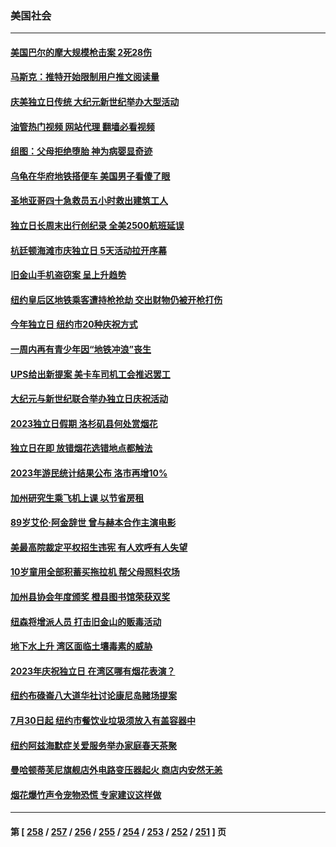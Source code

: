 ### 美国社会
---
#### [美国巴尔的摩大规模枪击案 2死28伤](../../pages/ncid1078160/n14026859.md?07030045) 
#### [马斯克：推特开始限制用户推文阅读量](../../pages/ncid1078160/n14026816.md?07030045) 
#### [庆美独立日传统 大纪元新世纪举办大型活动](../../pages/ncid1078160/n14026627.md?07030045) 
#### [油管热门视频 网站代理 翻墙必看视频](http://138.2.39.72:81/youtube.html?epic-marker?07030045)
#### [组图：父母拒绝堕胎 神为病婴显奇迹](../../pages/ncid1078160/n14023554.md?07030045) 
#### [乌龟在华府地铁搭便车 美国男子看傻了眼](../../pages/ncid1078160/n14026571.md?07030045) 
#### [圣地亚哥四十急救员五小时救出建筑工人](../../pages/ncid1078160/n14026466.md?07030045) 
#### [独立日长周末出行创纪录 全美2500航班延误](../../pages/ncid1078160/n14026457.md?07030045) 
#### [杭廷顿海滩市庆独立日 5天活动拉开序幕](../../pages/ncid1078160/n14026198.md?07030045) 
#### [旧金山手机盗窃案 呈上升趋势](../../pages/ncid1078160/n14026184.md?07030045) 
#### [纽约皇后区地铁乘客遭持枪抢劫 交出财物仍被开枪打伤](../../pages/ncid1078160/n14026074.md?07030045) 
#### [今年独立日 纽约市20种庆祝方式](../../pages/ncid1078160/n14026078.md?07030045) 
#### [一周内再有青少年因“地铁冲浪”丧生](../../pages/ncid1078160/n14026099.md?07030045) 
#### [UPS给出新提案 美卡车司机工会推迟罢工](../../pages/ncid1078160/n14026017.md?07030045) 
#### [大纪元与新世纪联合举办独立日庆祝活动](../../pages/ncid1078160/n14026046.md?07030045) 
#### [2023独立日假期 洛杉矶县何处赏烟花](../../pages/ncid1078160/n14026061.md?07030045) 
#### [独立日在即 放错烟花选错地点都触法](../../pages/ncid1078160/n14026043.md?07030045) 
#### [2023年游民统计结果公布 洛市再增10%](../../pages/ncid1078160/n14026011.md?07030045) 
#### [加州研究生乘飞机上课 以节省房租](../../pages/ncid1078160/n14025983.md?07030045) 
#### [89岁艾伦‧阿金辞世 曾与赫本合作主演电影](../../pages/ncid1078160/n14025910.md?07030045) 
#### [美最高院裁定平权招生违宪 有人欢呼有人失望](../../pages/ncid1078160/n14025823.md?07030045) 
#### [10岁童用全部积蓄买拖拉机 帮父母照料农场](../../pages/ncid1078160/n14025564.md?07030045) 
#### [加州县协会年度颁奖 橙县图书馆荣获双奖](../../pages/ncid1078160/n14025876.md?07030045) 
#### [纽森将增派人员 打击旧金山的贩毒活动](../../pages/ncid1078160/n14025513.md?07030045) 
#### [地下水上升 湾区面临土壤毒素的威胁](../../pages/ncid1078160/n14025493.md?07030045) 
#### [2023年庆祝独立日 在湾区哪有烟花表演？](../../pages/ncid1078160/n14025490.md?07030045) 
#### [纽约布碌崙八大道华社讨论康尼岛赌场提案](../../pages/ncid1078160/n14025389.md?07030045) 
#### [7月30日起 纽约市餐饮业垃圾须放入有盖容器中](../../pages/ncid1078160/n14025397.md?07030045) 
#### [纽约阿兹海默症关爱服务举办家庭春天茶聚](../../pages/ncid1078160/n14025393.md?07030045) 
#### [曼哈顿蒂芙尼旗舰店外电路变压器起火 商店内安然无恙](../../pages/ncid1078160/n14025399.md?07030045) 
#### [烟花爆竹声令宠物恐慌 专家建议这样做](../../pages/ncid1078160/n14025339.md?07030045) 

---
#### 第 [ [258](./258.md?07030045) / [257](./257.md?07030045) / [256](./256.md?07030045) / [255](./255.md?07030045) / [254](./254.md?07030045) / [253](./253.md?07030045) / [252](./252.md?07030045) / [251](./251.md?07030045) ] 页
